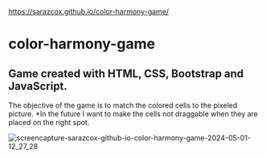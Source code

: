 https://sarazcox.github.io/color-harmony-game/

# color-harmony-game
Game created with HTML, CSS, Bootstrap and JavaScript.
 -- 
The objective of the game is to match the colored cells to the pixeled picture. *In the future I want to make the cells not draggable when they are placed on the right spot.

![screencapture-sarazcox-github-io-color-harmony-game-2024-05-01-12_27_28](https://github.com/sarazcox/color-harmony-game/assets/94139313/066e0fe2-9560-4d3a-a63f-6b60c322d146)
